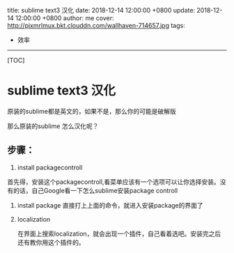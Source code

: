 title: sublime text3 汉化
date: 2018-12-14 12:00:00 +0800
update: 2018-12-14 12:00:00 +0800
author: me
cover: http://pjxmrlmux.bkt.clouddn.com/wallhaven-714657.jpg
tags:

  - 效率

---

[TOC]

# sublime text3 汉化

原装的sublime都是英文的，如果不是，那么你的可能是破解版

那么原装的sublime 怎么汉化呢？

## 步骤：

1. install packagecontroll

首先得，安装这个packagecontroll,看菜单应该有一个选项可以让你选择安装。没有的话，自己Google看一下怎么sublime安装package controll

1. install package 
   直接打上上面的命令，就进入安装package的界面了 

2. localization

   在界面上搜索localization，就会出现一个插件，自己看着选吧。安装完之后还有教你用这个插件的。


